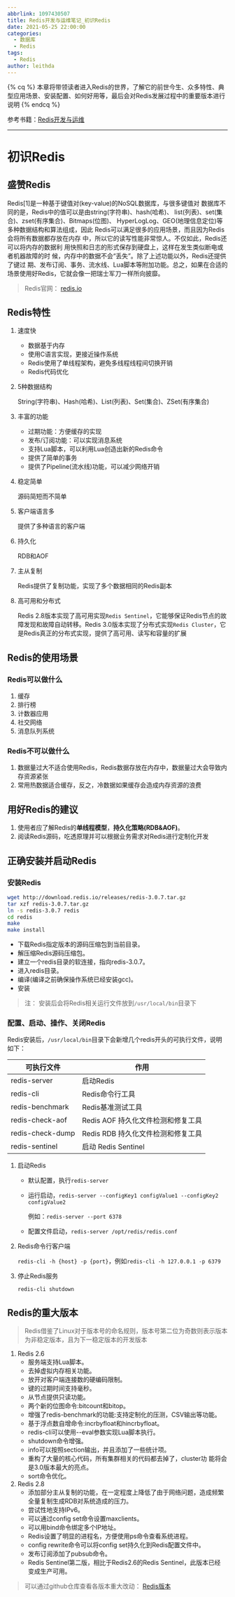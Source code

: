 ```yaml
---
abbrlink: 1097430507
title: Redis开发与运维笔记_初识Redis
date: 2021-05-25 22:00:00
categories:
  - 数据库
  - Redis
tags:
  - Redis
author: leithda
---
```


{% cq %}
本章将带领读者进入Redis的世界，了解它的前世今生、众多特性、典型应用场景、安装配置、如何好用等，最后会对Redis发展过程中的重要版本进行说明
{% endcq %}
<!-- more -->

参考书籍：[Redis开发与运维](https://book.douban.com/subject/26971561/)
<hr>

# 初识Redis

## 盛赞Redis

  Redis[1]是一种基于键值对(key-value)的NoSQL数据库，与很多键值对 数据库不同的是，Redis中的值可以是由string(字符串)、hash(哈希)、 list(列表)、set(集合)、zset(有序集合)、Bitmaps(位图)、 HyperLogLog、GEO(地理信息定位)等多种数据结构和算法组成，因此 Redis可以满足很多的应用场景，而且因为Redis会将所有数据都存放在内存 中，所以它的读写性能非常惊人。不仅如此，Redis还可以将内存的数据利 用快照和日志的形式保存到硬盘上，这样在发生类似断电或者机器故障的时 候，内存中的数据不会“丢失”。除了上述功能以外，Redis还提供了键过 期、发布订阅、事务、流水线、Lua脚本等附加功能。总之，如果在合适的 场景使用好Redis，它就会像一把瑞士军刀一样所向披靡。

> Redis官网：  [redis.io](http://redis.io)

## Redis特性

1. 速度快

   - 数据基于内存
   - 使用C语言实现，更接近操作系统
   - Redis使用了单线程架构，避免多线程线程间切换开销
   - Redis代码优化

2. 5种数据结构

   String(字符串)、Hash(哈希)、List(列表)、Set(集合)、ZSet(有序集合)

3. 丰富的功能

   - 过期功能：方便缓存的实现
   - 发布/订阅功能：可以实现消息系统
   - 支持Lua脚本，可以利用Lua创造出新的Redis命令
   - 提供了简单的事务
   - 提供了Pipeline(流水线)功能，可以减少网络开销

4. 稳定简单

   源码简短而不简单

5. 客户端语言多

   提供了多种语言的客户端

6. 持久化

   RDB和AOF

7. 主从复制

   Redis提供了复制功能，实现了多个数据相同的Redis副本

8. 高可用和分布式

   Redis 2.8版本实现了高可用实现`Redis Sentinel`，它能够保证Redis节点的故障发现和故障自动转移。Redis 3.0版本实现了分布式实现`Redis Cluster`，它是Redis真正的分布式实现，提供了高可用、读写和容量的扩展

## Redis的使用场景

### Redis可以做什么

1. 缓存
2. 排行榜
3. 计数器应用
4. 社交网络
5. 消息队列系统

### Redis不可以做什么

1. 数据量过大不适合使用Redis，Redis数据存放在内存中，数据量过大会导致内存资源紧张
2. 常用热数据适合缓存，反之，冷数据如果缓存会造成内存资源的浪费

## 用好Redis的建议

1. 使用者应了解Redis的**单线程模型**，**持久化策略(RDB&AOF)**。
2. 阅读Redis源码，吃透原理并可以根据业务需求对Redis进行定制化开发

## 正确安装并启动Redis

### 安装Redis

```bash
wget http://download.redis.io/releases/redis-3.0.7.tar.gz
tar xzf redis-3.0.7.tar.gz
ln -s redis-3.0.7 redis
cd redis
make
make install
```

- 下载Redis指定版本的源码压缩包到当前目录。 
- 解压缩Redis源码压缩包。 
- 建立一个redis目录的软连接，指向redis-3.0.7。 
- 进入redis目录。 
- 编译(编译之前确保操作系统已经安装gcc)。 
- 安装

> 注： 安装后会将Redis相关运行文件放到`/usr/local/bin`目录下

### 配置、启动、操作、关闭Redis

  Redis安装后，`/usr/local/bin`目录下会新增几个redis开头的可执行文件，说明如下：

| 可执行文件       | 作用                               |
| ---------------- | ---------------------------------- |
| redis-server     | 启动Redis                          |
| redis-cli        | Redis命令行工具                    |
| redis-benchmark  | Redis基准测试工具                  |
| redis-check-aof  | Redis AOF 持久化文件检测和修复工具 |
| redis-check-dump | Redis RDB 持久化文件检测和修复工具 |
| redis-sentinel   | 启动 Redis Sentinel                |

1. 启动Redis

   - 默认配置，执行`redis-server`

   - 运行启动，`redis-server --configKey1 configValue1 --configKey2 configValue2`

     例如：`redis-server --port 6378`

   - 配置文件启动，`redis-server /opt/redis/redis.conf`

2. Redis命令行客户端

   `redis-cli -h {host} -p {port}`，例如`redis-cli -h 127.0.0.1 -p 6379`

3. 停止Redis服务

   `redis-cli shutdown`

## Redis的重大版本

> Redis借鉴了Linux对于版本号的命名规则，版本号第二位为奇数则表示版本为非稳定版本，且为下一稳定版本的开发版本

1. Redis 2.6
   - 服务端支持Lua脚本。
   - 去掉虚拟内存相关功能。
   - 放开对客户端连接数的硬编码限制。
   - 键的过期时间支持毫秒。
   - 从节点提供只读功能。
   - 两个新的位图命令:bitcount和bitop。
   - 增强了redis-benchmark的功能:支持定制化的压测，CSV输出等功能。
   - 基于浮点数自增命令:incrbyfloat和hincrbyfloat。
   - redis-cli可以使用--eval参数实现Lua脚本执行。
   - shutdown命令增强。
   - info可以按照section输出，并且添加了一些统计项。
   - 重构了大量的核心代码，所有集群相关的代码都去掉了，cluster功 能将会是3.0版本最大的亮点。
   - sort命令优化。
2. Redis 2.8
   - 添加部分主从复制的功能，在一定程度上降低了由于网络问题，造成频繁全量复制生成RDB对系统造成的压力。
   - 尝试性地支持IPv6。
   - 可以通过config set命令设置maxclients。
   - 可以用bind命令绑定多个IP地址。
   - Redis设置了明显的进程名，方便使用ps命令查看系统进程。
   - config rewrite命令可以将config set持久化到Redis配置文件中。
   - 发布订阅添加了pubsub命令。
   - Redis Sentinel第二版，相比于Redis2.6的Redis Sentinel，此版本已经 变成生产可用。

> 可以通过github仓库查看各版本重大改动： [Redis版本](https://github.com/redis/redis/tags)
